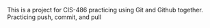 This is a project for CIS-486 practicing using Git and Github together. Practicing push, commit, and pull